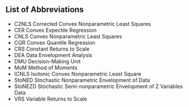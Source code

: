 ## List of Abbreviations

+ C2NLS   Corrected Convex Nonparametric Least Squares
+ CER     Convex Expectile Regression
+ CNLS    Convex Nonparametric Least Squares
+ CQR     Convex Quantile Regression
+ CRS     Constant Returns to Scale
+ DEA     Data Envelopment Analysis
+ DMU     Decision-Making Unit
+ MoM     Method of Moments
+ ICNLS   Isotonic Convex Nonparametric Least Square
+ StoNED  Stochastic Nonparametric Envelopment of Data
+ StoNEZD Stochastic Semi-nonparametric Envelopment of Z Variables Data
+ VRS     Variable Returns to Scale
